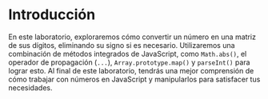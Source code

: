 # Introducción

En este laboratorio, exploraremos cómo convertir un número en una matriz de sus dígitos, eliminando su signo si es necesario. Utilizaremos una combinación de métodos integrados de JavaScript, como `Math.abs()`, el operador de propagación (`...`), `Array.prototype.map()` y `parseInt()` para lograr esto. Al final de este laboratorio, tendrás una mejor comprensión de cómo trabajar con números en JavaScript y manipularlos para satisfacer tus necesidades.
